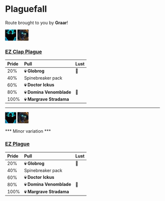 # Plaguefall

Route brought to you by **Graar**!



![Fortified](../__media/fortified.png) ![Tyrannical](../__media/tyrannical.png)

### [EZ Clap Plague](https://raw.githubusercontent.com/holicron/Routes/main/Plaguefall/EZ_Clap_Plague.txt)

| Pride | Pull | Lust |
| :-- | :-- | :-- |
| 20%  | **💀 Globrog** | 💢 |
| 40% | Spinebreaker pack | |
| 60%  | **💀 Doctor Ickus** | |
| 80%  | **💀 Domina Venomblade** | 💢 |
| 100% | **💀 Margrave Stradama** |  |

---

![Fortified](../__media/fortified.png) ![Tyrannical](../__media/tyrannical.png)

*** Minor variation ***

### [EZ Plague](https://raw.githubusercontent.com/holicron/Routes/main/Plaguefall/EZ_Plague.txt)

| Pride | Pull | Lust |
| :-- | :-- | :-- |
| 20%  | **💀 Globrog** | 💢 |
| 40% | Spinebreaker pack | |
| 60%  | **💀 Doctor Ickus** | |
| 80%  | **💀 Domina Venomblade** | 💢 |
| 100% | **💀 Margrave Stradama** |  |

